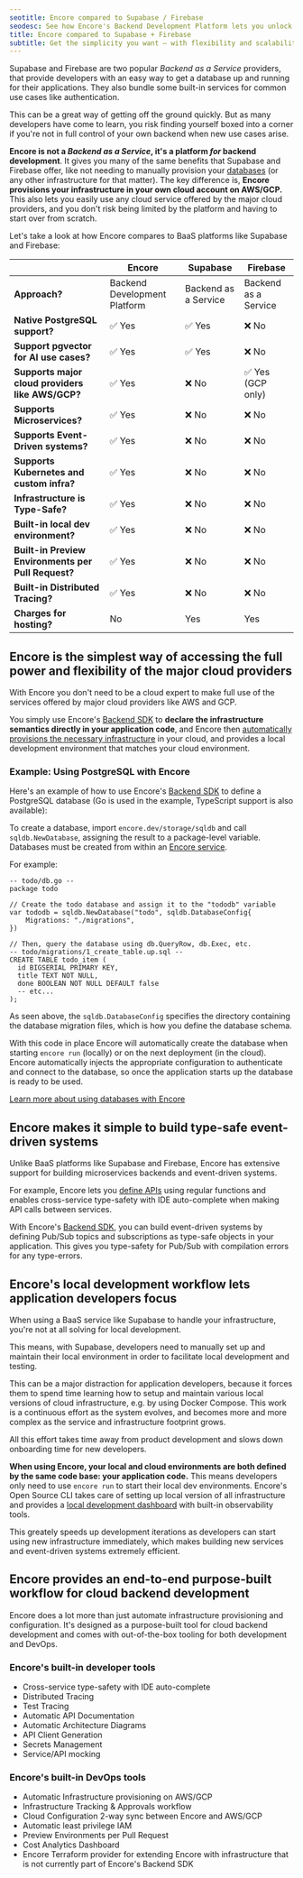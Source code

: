 ```yaml
---
seotitle: Encore compared to Supabase / Firebase
seodesc: See how Encore's Backend Development Platform lets you unlock the simplicity of tools like Supabase and Firebase, while maintaining the control and flexibility of building a real backend application.
title: Encore compared to Supabase + Firebase
subtitle: Get the simplicity you want — with flexibility and scalability
---
```


Supabase and Firebase are two popular _Backend as a Service_ providers, that provide developers with an easy way to get a database up and running for their applications. They also bundle some built-in services for common use cases like authentication. 

This can be a great way of getting off the ground quickly. But as many developers have come to learn, you risk finding yourself boxed into a corner if you're not in full control of your own backend when new use cases arise.

**Encore is not a _Backend as a Service_, it's a platform _for_ backend development**. It gives you many of the same benefits that Supabase and Firebase offer, like not needing to manually provision your [databases](/docs/primitives/databases) (or any other infrastructure for that matter). The key difference is, **Encore provisions your infrastructure in your own cloud account on AWS/GCP.** This also lets you easily use any cloud service offered by the major cloud providers, and you don't risk being limited by the platform and having to start over from scratch.

Let's take a look at how Encore compares to BaaS platforms like Supabase and Firebase:

|                                                     | Encore                       | Supabase             | Firebase             |
| --------------------------------------------------- | ---------------------------- | -------------------- | -------------------- |
| **Approach?**                                       | Backend Development Platform | Backend as a Service | Backend as a Service |
| **Native PostgreSQL support?**                      | ✅︎ Yes                        | ✅︎ Yes                | ❌ No                 |
| **Support pgvector for AI use cases?**              | ✅︎ Yes                        | ✅︎ Yes                | ❌ No                 |
| **Supports major cloud providers like AWS/GCP?**    | ✅︎ Yes                        | ❌ No                 | ✅︎ Yes (GCP only)     |
| **Supports Microservices?**                         | ✅︎ Yes                        | ❌ No                 | ❌ No                 |
| **Supports Event-Driven systems?**                  | ✅︎ Yes                        | ❌ No                 | ❌ No                 |
| **Supports Kubernetes and custom infra?**           | ✅︎ Yes                        | ❌ No                 | ❌ No                 |
| **Infrastructure is Type-Safe?**                    | ✅︎ Yes                        | ❌ No                 | ❌ No                 |
| **Built-in local dev environment?**                 | ✅︎ Yes                        | ❌ No                 | ❌ No                 |
| **Built-in Preview Environments per Pull Request?** | ✅︎ Yes                        | ❌ No                 | ❌ No                 |
| **Built-in Distributed Tracing?**                   | ✅︎ Yes                        | ❌ No                 | ❌ No                 |
| **Charges for hosting?**                            | No                           | Yes                  | Yes                  |

## Encore is the simplest way of accessing the full power and flexibility of the major cloud providers

With Encore you don't need to be a cloud expert to make full use of the services offered by major cloud providers like AWS and GCP.

You simply use Encore's [Backend SDK](/docs/primitives) to **declare the infrastructure semantics directly in your application code**, and Encore then [automatically provisions the necessary infrastructure](/docs/deploy/infra) in your cloud, and provides a local development environment that matches your cloud environment.

### Example: Using PostgreSQL with Encore

Here's an example of how to use Encore's [Backend SDK](/docs/primitives) to define a PostgreSQL database (Go is used in the example, TypeScript support is also available):

To create a database, import `encore.dev/storage/sqldb` and call `sqldb.NewDatabase`, assigning the result to a package-level variable.
Databases must be created from within an [Encore service](/docs/primitives/services-and-apis).

For example:

```
-- todo/db.go --
package todo

// Create the todo database and assign it to the "tododb" variable
var tododb = sqldb.NewDatabase("todo", sqldb.DatabaseConfig{
	Migrations: "./migrations",
})

// Then, query the database using db.QueryRow, db.Exec, etc.
-- todo/migrations/1_create_table.up.sql --
CREATE TABLE todo_item (
  id BIGSERIAL PRIMARY KEY,
  title TEXT NOT NULL,
  done BOOLEAN NOT NULL DEFAULT false
  -- etc...
);
```

As seen above, the `sqldb.DatabaseConfig` specifies the directory containing the database migration files,
which is how you define the database schema.

With this code in place Encore will automatically create the database when starting `encore run` (locally)
or on the next deployment (in the cloud). Encore automatically injects the appropriate configuration to authenticate
and connect to the database, so once the application starts up the database is ready to be used.

[Learn more about using databases with Encore](/docs/primitives/databases)

## Encore makes it simple to build type-safe event-driven systems

Unlike BaaS platforms like Supabase and Firebase, Encore has extensive support for building microservices backends and event-driven systems.

For example, Encore lets you [define APIs](/docs/primitives/services-and-apis) using regular functions and enables cross-service type-safety with IDE auto-complete when making API calls between services.

With Encore's [Backend SDK](/docs/primitives), you can build event-driven systems by defining Pub/Sub topics and subscriptions as type-safe objects in your application.
This gives you type-safety for Pub/Sub with compilation errors for any type-errors.

## Encore's local development workflow lets application developers focus

When using a BaaS service like Supabase to handle your infrastructure, you're not at all solving for local development.

This means, with Supabase, developers need to manually set up and maintain their local environment in order to facilitate local development and testing.

This can be a major distraction for application developers, because it forces them to spend time learning how to setup and maintain various local versions of cloud infrastructure, e.g. by using Docker Compose. This work is a continuous effort as the system evolves, and becomes more and more complex as the service and infrastructure footprint grows.

All this effort takes time away from product development and slows down onboarding time for new developers.

**When using Encore, your local and cloud environments are both defined by the same code base: your application code.** This means developers only need to use `encore run` to start their local dev environments. Encore's Open Source CLI takes care of setting up local version of all infrastructure and provides a [local development dashboard](/docs/observability/dev-dash) with built-in observability tools.

This greately speeds up development iterations as developers can start using new infrastructure immediately, which makes building new services and event-driven systems extremely efficient.

## Encore provides an end-to-end purpose-built workflow for cloud backend development

Encore does a lot more than just automate infrastructure provisioning and configuration. It's designed as a purpose-built tool for cloud backend development and comes with out-of-the-box tooling for both development and DevOps.

### Encore's built-in developer tools
- Cross-service type-safety with IDE auto-complete
- Distributed Tracing
- Test Tracing
- Automatic API Documentation
- Automatic Architecture Diagrams
- API Client Generation
- Secrets Management
- Service/API mocking

### Encore's built-in DevOps tools
- Automatic Infrastructure provisioning on AWS/GCP
- Infrastructure Tracking & Approvals workflow
- Cloud Configuration 2-way sync between Encore and AWS/GCP
- Automatic least privilege IAM
- Preview Environments per Pull Request
- Cost Analytics Dashboard
- Encore Terraform provider for extending Encore with infrastructure that is not currently part of Encore's Backend SDK
